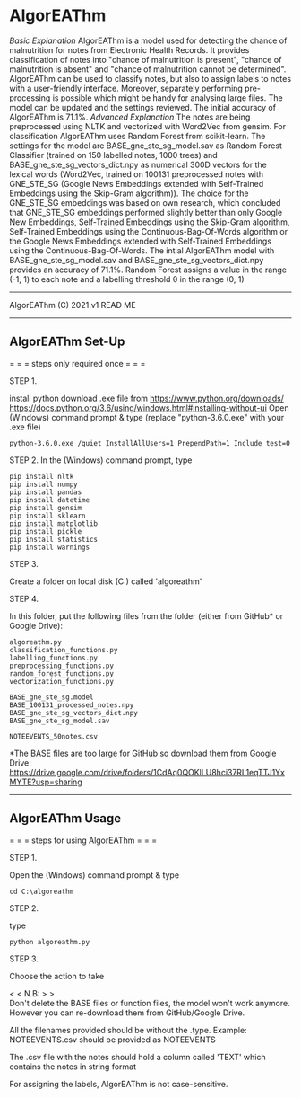 # AlgorEAThm
_Basic Explanation_
AlgorEAThm is a model used for detecting the chance of malnutrition for notes from Electronic Health Records. It provides classification of notes into "chance of malnutrition is present", "chance of malnutrition is absent" and "chance of malnutrition cannot be determined". AlgorEAThm can be used to classify notes, but also to assign labels to notes with a user-friendly interface. Moreover, separately performing pre-processing is possible which might be handy for analysing large files. The model can be updated and the settings reviewed. The initial accuracy of AlgorEAThm is 71.1%.
_Advanced Explanation_
The notes are being preprocessed using NLTK and vectorized with Word2Vec from gensim. For classification AlgorEAThm uses Random Forest from scikit-learn. The settings for the model are BASE_gne_ste_sg_model.sav as Random Forest Classifier (trained on 150 labelled notes, 1000 trees) and BASE_gne_ste_sg_vectors_dict.npy as numerical 300D vectors for the lexical words (Word2Vec, trained on 100131 preprocessed notes with GNE_STE_SG (Google News Embeddings extended with Self-Trained Embeddings using the Skip-Gram algorithm)). The choice for the GNE_STE_SG embeddings was based on own research, which concluded that GNE_STE_SG embeddings performed slightly better than only Google New Embeddings, Self-Trained Embeddings using the Skip-Gram algorithm, Self-Trained Embeddings using the Continuous-Bag-Of-Words algorithm or the Google News Embeddings extended with Self-Trained Embeddings using the Continuous-Bag-Of-Words. The intial AlgorEAThm model with BASE_gne_ste_sg_model.sav and BASE_gne_ste_sg_vectors_dict.npy provides an accuracy of 71.1%. Random Forest assigns a value in the range (-1, 1) to each note and a labelling threshold θ in the range (0, 1)

- - - - - - - - - - -
AlgorEAThm (C) 2021.v1
READ ME
- - - - - - - - - - -

## AlgorEAThm Set-Up
= = = steps only required once = = = 

STEP 1. 

install python
download .exe file from https://www.python.org/downloads/
https://docs.python.org/3.6/using/windows.html#installing-without-ui
Open (Windows) command prompt & type (replace "python-3.6.0.exe" with your .exe file)

    python-3.6.0.exe /quiet InstallAllUsers=1 PrependPath=1 Include_test=0
    


STEP 2. 
In the (Windows) command prompt, type 

    pip install nltk
    pip install numpy
    pip install pandas
    pip install datetime
    pip install gensim
    pip install sklearn
    pip install matplotlib
    pip install pickle
    pip install statistics
    pip install warnings

STEP 3. 

Create a folder on local disk (C:\) called 'algoreathm'

STEP 4. 

In this folder, put the following files from the folder 
(either from GitHub* or Google Drive):

    algoreathm.py
    classification_functions.py
    labelling_functions.py
    preprocessing_functions.py
    random_forest_functions.py
    vectorization_functions.py
    
    BASE_gne_ste_sg.model
    BASE_100131_processed_notes.npy
    BASE_gne_ste_sg_vectors_dict.npy
    BASE_gne_ste_sg_model.sav
    
    NOTEEVENTS_50notes.csv

*The BASE files are too large for GitHub so download them from Google Drive: https://drive.google.com/drive/folders/1CdAq0QOKlLU8hci37RL1eqTTJ1YxMYTE?usp=sharing

- - - - - - - - - - - - - - - - - - - - - 

## AlgorEAThm Usage
= = = steps for using AlgorEAThm = = = 

STEP 1.

Open the (Windows) command prompt & type 

    cd C:\algoreathm 

STEP 2. 

type 

    python algoreathm.py 

STEP 3.

Choose the action to take

< < N.B: > >  
Don't delete the BASE files or function files, the model won't work anymore. However you can re-download them from GitHub/Google Drive. 

All the filenames provided should be without the .type. 
    Example: NOTEEVENTS.csv should be provided as NOTEEVENTS

The .csv file with the notes should hold a column called 'TEXT' which contains the notes in string format

For assigning the labels, AlgorEAThm is not case-sensitive.

